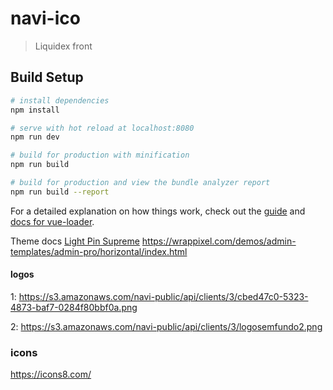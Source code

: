 # navi-ico

> Liquidex front

## Build Setup

``` bash
# install dependencies
npm install

# serve with hot reload at localhost:8080
npm run dev

# build for production with minification
npm run build

# build for production and view the bundle analyzer report
npm run build --report
```

For a detailed explanation on how things work, check out the [guide](http://vuejs-templates.github.io/webpack/) and [docs for vue-loader](http://vuejs.github.io/vue-loader).

Theme docs [Light Pin Supreme](http://light.pinsupreme.com/)
https://wrappixel.com/demos/admin-templates/admin-pro/horizontal/index.html

#### logos

1: https://s3.amazonaws.com/navi-public/api/clients/3/cbed47c0-5323-4873-baf7-0284f80bbf0a.png

2: https://s3.amazonaws.com/navi-public/api/clients/3/logosemfundo2.png

### icons
https://icons8.com/
